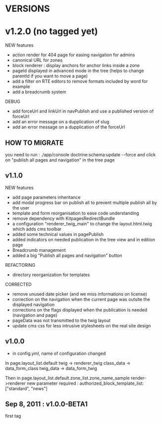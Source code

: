 VERSIONS
========

v1.2.0 (no tagged yet)
======================
NEW features
* action render for 404 page for easing navigation for admins
* canonical URL for zones
* block renderer : display anchors for anchor links inside a zone
* pageId displayed in advanced mode in the tree (helps to change parentId if you want to move a page)
* add a filter on RTE editors to remove formats included by word for example
* add a breadcrumb system

DEBUG
* add forceUrl and linkUrl in navPublish and use a published version of forceUrl
* add an error message on a dupplication of slug
* add an error message on a dupplication of the forceUrl

HOW TO MIGRATE
--------------
you need to run : ./app/console doctrine:schema:update --force
and click on "publish all pages and navigation" in the tree page

v1.1.0
------
NEW features
* add page parameters inheritance
* add modal progress bar on publish all to prevent multiple publish all by the user
* template and form reorganisation to ease code understanding
* remove dependency with KitpagesRedirectBundle
* a configuration "renderer_twig_main" to change the layout.html.twig which adds cms toolbar
* added some technical values in pagePublish
* added indicators on needed publication in the tree view and in edition page
* Breadcrumb management
* added a big "Publish all pages and navigation" button

REFACTORING
* directory reorganization for templates

CORRECTED
* remove unused date picker (and we miss informations on license)
* correction on the navigation when the current page was outsite the displayed navigation
* corrections on the flags displayed when the publication is needed (navigation and page)
* pageData was not transmitted to the twig layout
* update cms css for less intrusive stylesheets on the real site design

v1.0.0
------
* in config.yml, name of configuration changed

In page.layout_list.default
    twig -> renderer_twig
    class_data -> data_form_class
    twig_data -> data_form_twig

Then in page.layout_list.default.zone_list.zone_name_sample
    render->renderer
    new parameter required : authorized_block_template_list: ["standard", "news"]


Sep 8, 2011 : v1.0.0-BETA1
---------------------------
first tag


